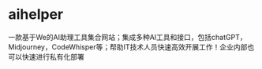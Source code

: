 # aihelper
一款基于We的AI助理工具集合网站；集成多种AI工具和接口，包括chatGPT，Midjourney，CodeWhisper等；帮助IT技术人员快速高效开展工作！企业内部也可以快速进行私有化部署
